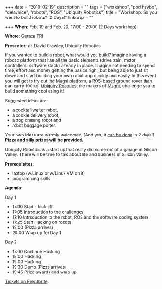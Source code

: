 +++
date = "2019-02-19"
description = ""
tags = ["workshop", "pod havbo", "delavnice", "robots", "ROS", "Ubiquity Robotics"]
title = "Workshop: So you want to build robots? (2 Days)"
linkrsvp = ""

+++
**When**: Feb. 19 and Feb. 20, 17:00 - 20:00 (2 Days workshop)

**Where**: Garaza FRI

**Presenter**: dr. David Crawley, Ubiquity Robotics

If you wanted to build a robot, what would you build? Imagine having a robotic platform that has all the basic elements (drive train, motor controllers, software stack) already in place. Imagine not needing to spend time, effort and money getting the basics right, but being able to just sit down and start building your own robot app quickly and easily. In this event you will get to try out the Magni platform, a [ROS](http://www.ros.org/)-based ground rover than can carry 100 kg. [Ubiquity Robotics](https://ubiquityrobotics.com/), the makers of [Magni](https://ubiquityrobotics.com/magni.html), challenge you to build something cool using it! 

Suggested ideas are:

- a cocktail waiter robot, 
- a cookie delivery robot, 
- a dog chasing robot and 
- robot baggage porter. 

Your own ideas are warmly welcomed. (And yes, it [can be done](https://ubiquityrobotics.com/#applications) in 2 days!) **Pizza and silly prizes will be provided.**

Ubiquity Robotics is a start up that really did come out of a garage in Silicon Valley. There will be time to talk about life and business in Silicon Valley. 

**Prerequisites:**

- laptop (w/Linux or w/Linux VM on it)
- programming skills

<!--more-->

**Agenda**:

Day 1

- 17:00 Start - kick off
- 17:05 Introduction to the challenges
- 17:10 Introduction to the robot, ROS and the software coding system
- 17:25 Start Hacking on robots
- 19:00 (Pizza arrives)
- 20:00 Wrap up for Day 1

Day 2

- 17:00 Continue Hacking
- 18:00 Hacking
- 19:00 Hacking 
- 19:30 Demo (Pizza arrives)
- 19:45 Prize awards and wrap up

[Tickets on Eventbrite]().

